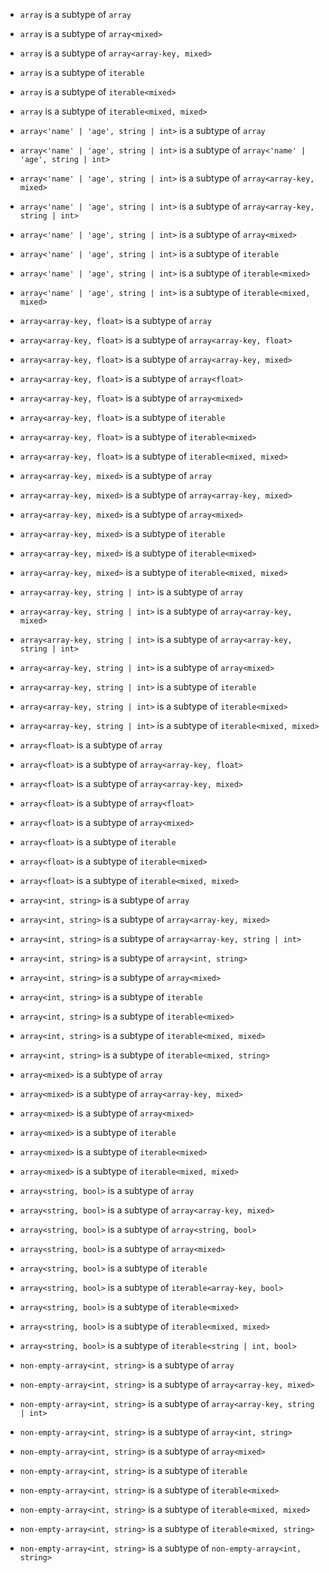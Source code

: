 - `array` is a subtype of `array`
- `array` is a subtype of `array<mixed>`
- `array` is a subtype of `array<array-key, mixed>`
- `array` is a subtype of `iterable`
- `array` is a subtype of `iterable<mixed>`
- `array` is a subtype of `iterable<mixed, mixed>`

- `array<'name' | 'age', string | int>` is a subtype of `array`
- `array<'name' | 'age', string | int>` is a subtype of `array<'name' | 'age', string | int>`
- `array<'name' | 'age', string | int>` is a subtype of `array<array-key, mixed>`
- `array<'name' | 'age', string | int>` is a subtype of `array<array-key, string | int>`
- `array<'name' | 'age', string | int>` is a subtype of `array<mixed>`
- `array<'name' | 'age', string | int>` is a subtype of `iterable`
- `array<'name' | 'age', string | int>` is a subtype of `iterable<mixed>`
- `array<'name' | 'age', string | int>` is a subtype of `iterable<mixed, mixed>`

- `array<array-key, float>` is a subtype of `array`
- `array<array-key, float>` is a subtype of `array<array-key, float>`
- `array<array-key, float>` is a subtype of `array<array-key, mixed>`
- `array<array-key, float>` is a subtype of `array<float>`
- `array<array-key, float>` is a subtype of `array<mixed>`
- `array<array-key, float>` is a subtype of `iterable`
- `array<array-key, float>` is a subtype of `iterable<mixed>`
- `array<array-key, float>` is a subtype of `iterable<mixed, mixed>`

- `array<array-key, mixed>` is a subtype of `array`
- `array<array-key, mixed>` is a subtype of `array<array-key, mixed>`
- `array<array-key, mixed>` is a subtype of `array<mixed>`
- `array<array-key, mixed>` is a subtype of `iterable`
- `array<array-key, mixed>` is a subtype of `iterable<mixed>`
- `array<array-key, mixed>` is a subtype of `iterable<mixed, mixed>`

- `array<array-key, string | int>` is a subtype of `array`
- `array<array-key, string | int>` is a subtype of `array<array-key, mixed>`
- `array<array-key, string | int>` is a subtype of `array<array-key, string | int>`
- `array<array-key, string | int>` is a subtype of `array<mixed>`
- `array<array-key, string | int>` is a subtype of `iterable`
- `array<array-key, string | int>` is a subtype of `iterable<mixed>`
- `array<array-key, string | int>` is a subtype of `iterable<mixed, mixed>`

- `array<float>` is a subtype of `array`
- `array<float>` is a subtype of `array<array-key, float>`
- `array<float>` is a subtype of `array<array-key, mixed>`
- `array<float>` is a subtype of `array<float>`
- `array<float>` is a subtype of `array<mixed>`
- `array<float>` is a subtype of `iterable`
- `array<float>` is a subtype of `iterable<mixed>`
- `array<float>` is a subtype of `iterable<mixed, mixed>`

- `array<int, string>` is a subtype of `array`
- `array<int, string>` is a subtype of `array<array-key, mixed>`
- `array<int, string>` is a subtype of `array<array-key, string | int>`
- `array<int, string>` is a subtype of `array<int, string>`
- `array<int, string>` is a subtype of `array<mixed>`
- `array<int, string>` is a subtype of `iterable`
- `array<int, string>` is a subtype of `iterable<mixed>`
- `array<int, string>` is a subtype of `iterable<mixed, mixed>`
- `array<int, string>` is a subtype of `iterable<mixed, string>`

- `array<mixed>` is a subtype of `array`
- `array<mixed>` is a subtype of `array<array-key, mixed>`
- `array<mixed>` is a subtype of `array<mixed>`
- `array<mixed>` is a subtype of `iterable`
- `array<mixed>` is a subtype of `iterable<mixed>`
- `array<mixed>` is a subtype of `iterable<mixed, mixed>`

- `array<string, bool>` is a subtype of `array`
- `array<string, bool>` is a subtype of `array<array-key, mixed>`
- `array<string, bool>` is a subtype of `array<string, bool>`
- `array<string, bool>` is a subtype of `array<mixed>`
- `array<string, bool>` is a subtype of `iterable`
- `array<string, bool>` is a subtype of `iterable<array-key, bool>`
- `array<string, bool>` is a subtype of `iterable<mixed>`
- `array<string, bool>` is a subtype of `iterable<mixed, mixed>`
- `array<string, bool>` is a subtype of `iterable<string | int, bool>`

- `non-empty-array<int, string>` is a subtype of `array`
- `non-empty-array<int, string>` is a subtype of `array<array-key, mixed>`
- `non-empty-array<int, string>` is a subtype of `array<array-key, string | int>`
- `non-empty-array<int, string>` is a subtype of `array<int, string>`
- `non-empty-array<int, string>` is a subtype of `array<mixed>`
- `non-empty-array<int, string>` is a subtype of `iterable`
- `non-empty-array<int, string>` is a subtype of `iterable<mixed>`
- `non-empty-array<int, string>` is a subtype of `iterable<mixed, mixed>`
- `non-empty-array<int, string>` is a subtype of `iterable<mixed, string>`
- `non-empty-array<int, string>` is a subtype of `non-empty-array<int, string>`

